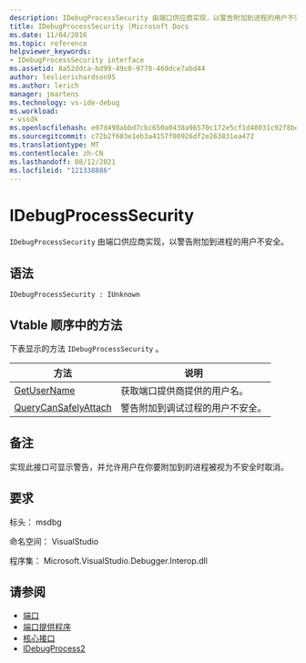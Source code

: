 ```yaml
---
description: IDebugProcessSecurity 由端口供应商实现，以警告附加到进程的用户不安全。
title: IDebugProcessSecurity |Microsoft Docs
ms.date: 11/04/2016
ms.topic: reference
helpviewer_keywords:
- IDebugProcessSecurity interface
ms.assetid: 8a52ddca-bd99-49c0-9778-469dce7abd44
author: leslierichardson95
ms.author: lerich
manager: jmartens
ms.technology: vs-ide-debug
ms.workload:
- vssdk
ms.openlocfilehash: e97d498abbd7cbc650a0438a96570c172e5cf1d48031c92f8bef7b09de8f1860
ms.sourcegitcommit: c72b2f603e1eb3a4157f00926df2e263831ea472
ms.translationtype: MT
ms.contentlocale: zh-CN
ms.lasthandoff: 08/12/2021
ms.locfileid: "121338886"
---
```

# <a name="idebugprocesssecurity"></a>IDebugProcessSecurity
`IDebugProcessSecurity` 由端口供应商实现，以警告附加到进程的用户不安全。

## <a name="syntax"></a>语法

```
IDebugProcessSecurity : IUnknown
```

## <a name="methods-in-vtable-order"></a>Vtable 顺序中的方法
 下表显示的方法 `IDebugProcessSecurity` 。

|方法|说明|
|------------|-----------------|
|[GetUserName](../../../extensibility/debugger/reference/idebugprocesssecurity-getusername.md)|获取端口提供商提供的用户名。|
|[QueryCanSafelyAttach](../../../extensibility/debugger/reference/idebugprocesssecurity-querycansafelyattach.md)|警告附加到调试过程的用户不安全。|

## <a name="remarks"></a>备注
 实现此接口可显示警告，并允许用户在你要附加到的进程被视为不安全时取消。

## <a name="requirements"></a>要求
 标头： msdbg

 命名空间： VisualStudio

 程序集： Microsoft.VisualStudio.Debugger.Interop.dll

## <a name="see-also"></a>请参阅
- [端口](../../../extensibility/debugger/ports.md)
- [端口提供程序](../../../extensibility/debugger/port-suppliers.md)
- [核心接口](../../../extensibility/debugger/reference/core-interfaces.md)
- [IDebugProcess2](../../../extensibility/debugger/reference/idebugprocess2.md)
